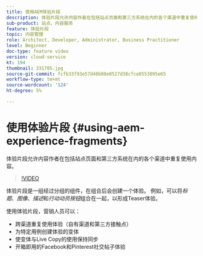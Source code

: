 ```yaml
---
title: 使用AEM体验片段
description: 体验片段允许内容作者在包括站点页面和第三方系统在内的各个渠道中重复使用内容。
sub-product: 站点，内容服务
feature: 体验片段
topic: 内容管理
role: Architect, Developer, Administrator, Business Practitioner
level: Beginner
doc-type: feature video
version: cloud-service
kt: 194
thumbnail: 331785.jpg
source-git-commit: fcfb33f93e57d40b08e0527d38cfce8553095e65
workflow-type: tm+mt
source-wordcount: '124'
ht-degree: 5%

---
```



# 使用体验片段 {#using-aem-experience-fragments}

体验片段允许内容作者在包括站点页面和第三方系统在内的各个渠道中重复使用内容。

>[!VIDEO](https://video.tv.adobe.com/v/331785/?quality=12&learn=on)

体验片段是一组经过分组的组件，在组合后会创建一个体验。 例如，可以将&#x200B;*标题*、*图像*、*描述*&#x200B;和&#x200B;*行动动员按钮*&#x200B;组合在一起，以形成Teaser体验。

使用体验片段，营销人员可以：

* 跨渠道重复使用体验（自有渠道和第三方接触点）
* 为特定用例创建体验的变体
* 使变体与Live Copy的使用保持同步
* 开箱即用的Facebook和Pinterest社交帖子体验
